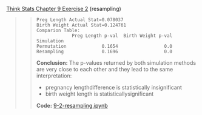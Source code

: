 [Think Stats Chapter 9 Exercise 2](http://greenteapress.com/thinkstats2/html/thinkstats2010.html#toc90) (resampling)

>> ```
>> Preg Length Actual Stat=0.078037
>> Birth Weight Actual Stat=0.124761
>> Comparion Table:
>>              Preg Length p-val  Birth Weight p-val
>> Simulation                                        
>> Permutation             0.1654                 0.0
>> Resampling              0.1696                 0.0
>> ```
>>
>> **Conclusion:** The p-values returned by both simulation methods are very close
>> to each other and they lead to the same interpretation:  
>>  - pregnancy lengthdifference is statistically insignificant 
>>  - birth weight length is statisticallysignificant
>>
>> **Code:** [9-2-resampling.ipynb](https://nbviewer.jupyter.org/github/emypar/dsp/blob/master/statistics/9-2-resampling.ipynb)